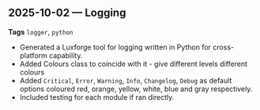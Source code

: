 ## 2025-10-02 — Logging


**Tags** 
`logger`, `python`

- Generated a Luxforge tool for logging written in Python for cross-platform capability.
- Added Colours class to coincide with it - give different levels different colours
- Added `Critical`, `Error`, `Warning`, `Info`, `Changelog`, `Debug` as default options coloured red, orange, yellow, white, blue and gray respectively.
- Included testing for each module if ran directly.
